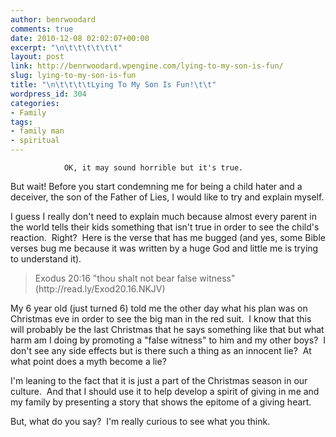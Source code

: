 ```yaml
---
author: benrwoodard
comments: true
date: 2010-12-08 02:02:07+00:00
excerpt: "\n\t\t\t\t\t\t"
layout: post
link: http://benrwoodard.wpengine.com/lying-to-my-son-is-fun/
slug: lying-to-my-son-is-fun
title: "\n\t\t\t\tLying To My Son Is Fun!\t\t"
wordpress_id: 304
categories:
- Family
tags:
- family man
- spiritual
---
```



				OK, it may sound horrible but it's true.

But wait! Before you start condemning me for being a child hater and a deceiver, the son of the Father of Lies, I would like to try and explain myself.

I guess I really don't need to explain much because almost every parent in the world tells their kids something that isn't true in order to see the child's reaction.  Right?  Here is the verse that has me bugged (and yes, some Bible verses bug me because it was written by a huge God and little me is trying to understand it).<!-- more -->


<blockquote>Exodus 20:16 "thou shalt not bear false witness" (http://read.ly/Exod20.16.NKJV)</blockquote>


My 6 year old (just turned 6) told me the other day what his plan was on Christmas eve in order to see the big man in the red suit.  I know that this will probably be the last Christmas that he says something like that but what harm am I doing by promoting a "false witness" to him and my other boys?  I don't see any side effects but is there such a thing as an innocent lie?  At what point does a myth become a lie?

I'm leaning to the fact that it is just a part of the Christmas season in our culture.  And that I should use it to help develop a spirit of giving in me and my family by presenting a story that shows the epitome of a giving heart.

But, what do you say?  I'm really curious to see what you think.		
